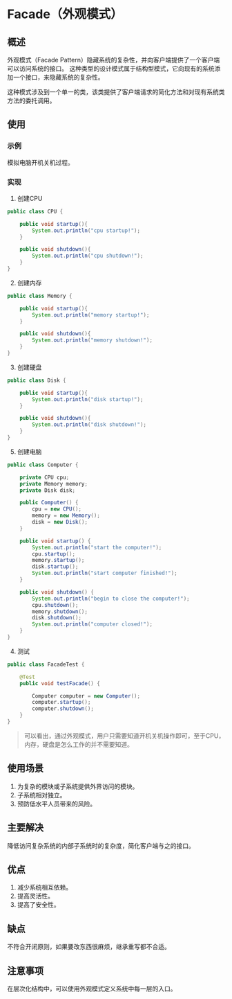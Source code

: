 # Facade（外观模式） #

## 概述 ##

外观模式（Facade Pattern）隐藏系统的复杂性，并向客户端提供了一个客户端可以访问系统的接口。
这种类型的设计模式属于结构型模式，它向现有的系统添加一个接口，来隐藏系统的复杂性。

这种模式涉及到一个单一的类，该类提供了客户端请求的简化方法和对现有系统类方法的委托调用。

## 使用 ##

### 示例 ###

模拟电脑开机关机过程。

### 实现 ###

1. 创建CPU

```Java
public class CPU {

    public void startup(){
        System.out.println("cpu startup!");
    }

    public void shutdown(){
        System.out.println("cpu shutdown!");
    }
}
```

2. 创建内存

```Java
public class Memory {

    public void startup(){
        System.out.println("memory startup!");
    }

    public void shutdown(){
        System.out.println("memory shutdown!");
    }
}
```

3. 创建硬盘

```Java
public class Disk {

    public void startup(){
        System.out.println("disk startup!");
    }

    public void shutdown(){
        System.out.println("disk shutdown!");
    }
}
```

5. 创建电脑

```Java
public class Computer {

    private CPU cpu;
    private Memory memory;
    private Disk disk;

    public Computer() {
        cpu = new CPU();
        memory = new Memory();
        disk = new Disk();
    }

    public void startup() {
        System.out.println("start the computer!");
        cpu.startup();
        memory.startup();
        disk.startup();
        System.out.println("start computer finished!");
    }

    public void shutdown() {
        System.out.println("begin to close the computer!");
        cpu.shutdown();
        memory.shutdown();
        disk.shutdown();
        System.out.println("computer closed!");
    }
}
```

4. 测试

```Java
public class FacadeTest {

    @Test
    public void testFacade() {

        Computer computer = new Computer();
        computer.startup();
        computer.shutdown();
    }
}
```

> 可以看出，通过外观模式，用户只需要知道开机关机操作即可，至于CPU，内存，硬盘是怎么工作的并不需要知道。

## 使用场景 ##

1. 为复杂的模块或子系统提供外界访问的模块。
2. 子系统相对独立。
3. 预防低水平人员带来的风险。

## 主要解决 ##

降低访问复杂系统的内部子系统时的复杂度，简化客户端与之的接口。

## 优点 ##

1. 减少系统相互依赖。
2. 提高灵活性。
3. 提高了安全性。

## 缺点 ##

不符合开闭原则，如果要改东西很麻烦，继承重写都不合适。

## 注意事项 ##

在层次化结构中，可以使用外观模式定义系统中每一层的入口。